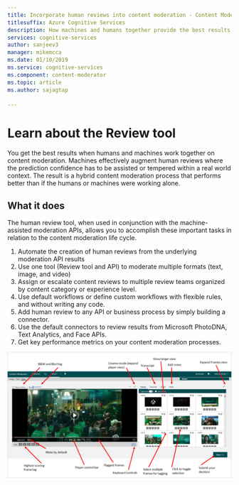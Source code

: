 ```yaml
---
title: Incorporate human reviews into content moderation - Content Moderator
titlesuffix: Azure Cognitive Services
description: How machines and humans together provide the best results for content moderation
services: cognitive-services
author: sanjeev3
manager: mikemcca
ms.date: 01/10/2019
ms.service: cognitive-services
ms.component: content-moderator
ms.topic: article
ms.author: sajagtap

---
```


# Learn about the Review tool

You get the best results when humans and machines work together on content moderation. Machines effectively augment human reviews where the prediction confidence has to be assisted or tempered within a real world context. The result is a hybrid content moderation process that performs better than if the humans or machines were working alone.

## What it does

The human review tool, when used in conjunction with the machine-assisted moderation APIs, allows you to accomplish these important tasks in relation to the content moderation life cycle.

1. Automate the creation of human reviews from the underlying moderation API results
2. Use one tool (Review tool and API) to moderate multiple formats (text, image, and video)
3. Assign or escalate content reviews to multiple review teams organized by content category or experience level.
4. Use default workflows or define custom workflows with flexible rules, and without writing any code.
5. Add human review to any API or business process by simply building a connector.
6. Use the default connectors to review results from Microsoft PhotoDNA, Text Analytics, and Face APIs.
7. Get key performance metrics on your content moderation processes.

![Content Moderator video review tool](../images/video-review-default-view.png)
